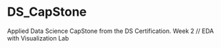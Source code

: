 # DS_CapStone
Applied Data Science CapStone from the DS Certification. 
Week 2 // EDA with Visualization Lab 
